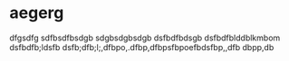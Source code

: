# aegerg
dfgsdfg
sdfbsdfbsdgb
sdgbsdgbsdgb
dsfbdfbdsgb
dsfbdfblddblkmbom
dsfbdfb;ldsfb
dsfb;dfb;l;,dfbpo,.dfbp,dfbpsfbpoefbdsfbp,,dfb
dbpp,db
